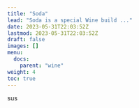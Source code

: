 ```yaml
---
title: "Soda"
lead: "Soda is a special Wine build ..."
date: 2023-05-31T22:03:52Z
lastmod: 2023-05-31T22:03:52Z
draft: false
images: []
menu:
  docs:
    parent: "wine"
weight: 4
toc: true
---
```


sus
